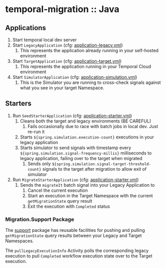 # temporal-migration :: Java

## Applications

1. Start temporal local dev server
2. Start `LegacyApplication` (cfg: [application-legacy.yml](examples/backend/src/main/resources/application-legacy.yaml))
   1. This represents the application already running in your self-hosted environment
3. Start `TargetApplication` (cfg: [application-target.yml](examples/backend/src/main/resources/application-target.yaml))
   1. This represents the application running in your Temporal Cloud environment
4. Start `SimulatorApplication` (cfg: [application-simulation.yml](examples/frontend/src/main/resources/application-simulation.yaml))
   1. This is the Simulator you are running to cross-check signals against what you see in your target Namespace.

## Starters

1. Run `SeedStarterApplication` (cfg: [application-starter.yml](examples/frontend/src/main/resources/application-starter.yaml))
   1. Cleans both the target and legacy environments (BE CAREFUL)
      1. Fails occasionally due to race with batch jobs in local dev. Just re-run it
   2. Starts `${spring.simulation.execution-count}` executions in your legacy application
   3. Starts simulator to send signals with timestamp every `${spring.simulation.signal-frequency-millis}` milliseconds to legacy application, failing over to the target when migrated
      1. Sends only `${spring.simulation.signal-target-threshold-count}` signals to the target after migration to allow exit of simulator
2. Run `MigrateStarterApplication` (cfg: [application-starter.yml](examples/frontend/src/main/resources/application-starter.yaml))
   1. Sends the `migrateIt` batch signal into your Legacy Application to
      1. Cancel the current execution
      2. Start an execution in the Target Namespace with the current `getMigrationState` query result
      3. Exit the execution with `Completed` status

### Migration.Support Package

The [support](migration/src/main/java/io/temporal/migration/support) package has reusable facilities for pushing and pulling 
`getMigrationState` query results between your Legacy and Target Namespaces.

The `pullLegacyExecutionInfo` Activity polls the corresponding legacy execution to pull `Completed` workflow execution state over to the Target execution.

